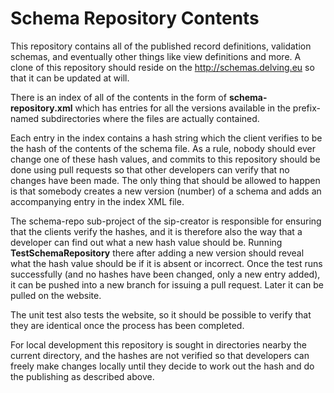 # Schema Repository Contents

This repository contains all of the published record definitions, validation schemas, and eventually other things like view definitions and more.  A clone of this repository should reside on the http://schemas.delving.eu so that it can be updated at will.

There is an index of all of the contents in the form of **schema-repository.xml** which has entries for all the versions available in the prefix-named subdirectories where the files are actually contained.

Each entry in the index contains a hash string which the client verifies to be the hash of the contents of the schema file.  As a rule, nobody should ever change one of these hash values, and commits to this repository should be done using pull requests so that other developers can verify that no changes have been made.  The only thing that should be allowed to happen is that somebody creates a new version (number) of a schema and adds an accompanying entry in the index XML file.

The schema-repo sub-project of the sip-creator is responsible for ensuring that the clients verify the hashes, and it is therefore also the way that a developer can find out what a new hash value should be.  Running **TestSchemaRepository** there after adding a new version should reveal what the hash value should be if it is absent or incorrect.  Once the test runs successfully (and no hashes have been changed, only a new entry added), it can be pushed into a new branch for issuing a pull request.  Later it can be pulled on the website.

The unit test also tests the website, so it should be possible to verify that they are identical once the process has been completed.

For local development this repository is sought in directories nearby the current directory, and the hashes are not verified so that developers can freely make changes locally until they decide to work out the hash and do the publishing as described above.
